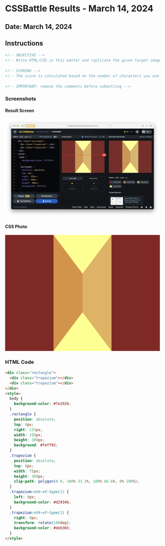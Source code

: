 # CSSBattle Results - March 14, 2024

## Date: March 14, 2024

## Instructions

```html
<!-- OBJECTIVE -->
<!-- Write HTML/CSS in this editor and replicate the given target image in the least code possible. What you write here, renders as it is -->

<!-- SCORING -->
<!-- The score is calculated based on the number of characters you use (this comment included :P) and how close you replicate the image. Read the FAQS (https://cssbattle.dev/faqs) for more info. -->

<!-- IMPORTANT: remove the comments before submitting -->
```

### Screenshots

#### Result Screen

![Result Screen](screenshots/result-screen.png)

#### CSS Photo

![CSS Photo](screenshots/css-image.png)

### HTML Code

```html
<div class="rectangle">
  <div class="trapezium"></div>
  <div class="trapezium"></div>
</div>
<style>
  body {
    background-color: #7e2926;
  }
  .rectangle {
    position: absolute;
    top: 0px;
    right: 125px;
    width: 150px;
    height: 300px;
    background: #feff92;
  }
  .trapezium {
    position: absolute;
    top: 0px;
    width: 75px;
    height: 300px;
    clip-path: polygon(0 0, 100% 33.3%, 100% 66.6%, 0% 100%);
  }
  .trapezium:nth-of-type(1) {
    left: 0px;
    background-color: #d2934b;
  }
  .trapezium:nth-of-type(2) {
    right: 0px;
    transform: rotate(180deg);
    background-color: #deb365;
  }
</style>
```
